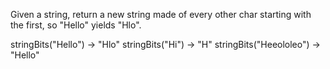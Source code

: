 Given a string, return a new string made of every other char starting with the first, so "Hello" yields "Hlo".

stringBits("Hello") → "Hlo"
stringBits("Hi") → "H"
stringBits("Heeololeo") → "Hello"